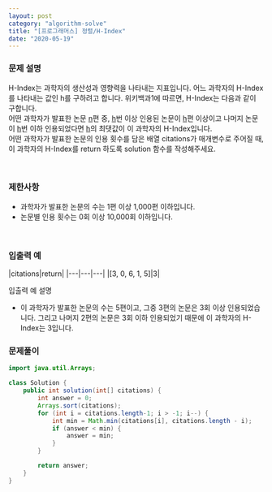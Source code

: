 ```yaml
---
layout: post
category: "algorithm-solve"
title: "[프로그래머스] 정렬/H-Index"
date: "2020-05-19"
---
```


### 문제 설명
H-Index는 과학자의 생산성과 영향력을 나타내는 지표입니다. 어느 과학자의 H-Index를 나타내는 값인 h를 구하려고 합니다. 위키백과1에 따르면, H-Index는 다음과 같이 구합니다.<br>
어떤 과학자가 발표한 논문 <u>n</u>편 중, <u>h</u>번 이상 인용된 논문이 <u>h</u>편 이상이고 나머지 논문이 <u>h</u>번 이하 인용되었다면 <u>h</u>의 최댓값이 이 과학자의 H-Index입니다.<br>
어떤 과학자가 발표한 논문의 인용 횟수를 담은 배열 citations가 매개변수로 주어질 때, 이 과학자의 H-Index를 return 하도록 solution 함수를 작성해주세요.

<br>

### 제한사항
- 과학자가 발표한 논문의 수는 1편 이상 1,000편 이하입니다.
- 논문별 인용 횟수는 0회 이상 10,000회 이하입니다.

<br>

### 입출력 예

|citations|return|
|---|---|---|
|[3, 0, 6, 1, 5]|3|

입출력 예 설명<br>
- 이 과학자가 발표한 논문의 수는 5편이고, 그중 3편의 논문은 3회 이상 인용되었습니다. 그리고 나머지 2편의 논문은 3회 이하 인용되었기 때문에 이 과학자의 H-Index는 3입니다.


### 문제풀이
```java
import java.util.Arrays;

class Solution {
    public int solution(int[] citations) {
        int answer = 0;
        Arrays.sort(citations);
        for (int i = citations.length-1; i > -1; i--) {
            int min = Math.min(citations[i], citations.length - i);
            if (answer < min) {
                answer = min;
            }
        }

        return answer;
    }
}
```